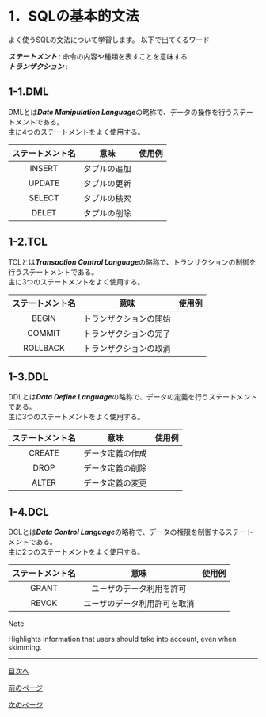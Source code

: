 # 1．SQLの基本的文法

よく使うSQLの文法について学習します。
以下で出てくるワード  

***ステートメント*** : 命令の内容や種類を表すことを意味する  
***トランザクション*** : 


## 1-1.DML

DMLとは***Date Manipulation Language***の略称で、データの操作を行うステートメントである。  
主に4つのステートメントをよく使用する。  

| ステートメント名 | 意味 | 使用例 |
| :---: | :---: | :---: |
| INSERT | タプルの追加 |　|
| UPDATE | タプルの更新 |　|
| SELECT | タプルの検索 |　|
| DELET | タプルの削除 |　|

## 1-2.TCL

TCLとは***Transaction Control Language***の略称で、トランザクションの制御を行うステートメントである。  
主に3つのステートメントをよく使用する。  

| ステートメント名 | 意味 | 使用例 |
| :---: | :---: | :---: |
| BEGIN | トランザクションの開始 |　|
| COMMIT | トランザクションの完了 |　|
| ROLLBACK | トランザクションの取消 |　|

## 1-3.DDL

DDLとは***Data Define Language***の略称で、データの定義を行うステートメントである。  
主に3つのステートメントをよく使用する。  

| ステートメント名 | 意味 | 使用例 |
| :---: | :---: | :---: |
| CREATE | データ定義の作成 |　|
| DROP | データ定義の削除 |　|
| ALTER | データ定義の変更 |　|

## 1-4.DCL

DCLとは***Data Control Language***の略称で、データの権限を制御するステートメントである。  
主に2つのステートメントをよく使用する。  

| ステートメント名 | 意味 | 使用例 |
| :---: | :---: | :---: |
| GRANT | ユーザのデータ利用を許可 |　|
| REVOK | ユーザのデータ利用許可を取消 |　|

> [!NOTE]
> Highlights information that users should take into account, even when skimming.
___
[目次へ](https://github.com/122yuuki/SDP_DB/blob/main/README.md)  

[前のページ](https://github.com/122yuuki/SDP_DB/blob/main/Section_2/section_2-1.md)

[次のページ](https://github.com/122yuuki/SDP_DB/blob/main/Section_2/section_2-3.md)
